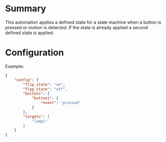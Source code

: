 # Summary

This automation applies a defined state for a state machine when a button is pressed or motion is detected. If the state is already applied a second defined state is applied.

# Configuration

Example:

```json
{
    "config": {
        "flip_state": "on",
        "flop_state": "off",
        "buttons": {
            "button1": {
                "event": "pressed"
            }   
        },
        "targets": [
            "lamp1"
        ]
    }
}
```